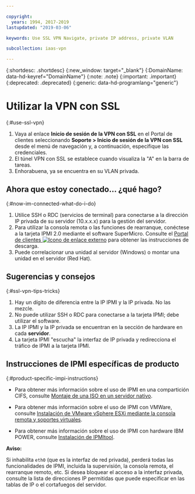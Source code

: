 ```yaml
---

copyright:
  years: 1994, 2017-2019
lastupdated: "2019-03-06"

keywords: Use SSL VPN Navigate, private IP address, private VLAN

subcollection: iaas-vpn

---
```


{:shortdesc: .shortdesc}
{:new_window: target="_blank"}
{:DomainName: data-hd-keyref="DomainName"}
{:note: .note}
{:important: .important}
{:deprecated: .deprecated}
{:generic: data-hd-programlang="generic"}

# Utilizar la VPN con SSL
{:#use-ssl-vpn}

1. Vaya al enlace **Inicio de sesión de la VPN con SSL** en el Portal de clientes seleccionando **Soporte > Inicio de sesión de la VPN con SSL** desde el menú de navegación y, a continuación, especifique las credenciales.
2. El túnel VPN con SSL se establece cuando visualiza la "A" en la barra de tareas.
3. Enhorabuena, ya se encuentra en su VLAN privada.

## Ahora que estoy conectado... ¿qué hago?
{:#now-im-connected-what-do-i-do}

1. Utilice SSH o RDC (servicios de terminal) para conectarse a la dirección IP privada de su servidor (10.x.x.x) para la gestión del servidor.
2. Para utilizar la consola remota o las funciones de rearranque, conéctese a la tarjeta IPMI 2.0 mediante el software SuperMicro. Consulte el [Portal de clientes ![Icono de enlace externo](../../icons/launch-glyph.svg "Icono de enlace externo")](https://{DomainName}/) para obtener las instrucciones de descarga.
3. Puede correlacionar una unidad al servidor (Windows) o montar una unidad en el servidor (Red Hat).

## Sugerencias y consejos
{:#ssl-vpn-tips-tricks}

1. Hay un dígito de diferencia entre la IP IPMI y la IP privada. No las mezcle.
2. No puede utilizar SSH o RDC para conectarse a la tarjeta IPMI; debe utilizar el software.
3. La IP IPMI y la IP privada se encuentran en la sección de hardware en cada **servidor**.
4. La tarjeta IPMI "escucha" la interfaz de IP privada y redirecciona el tráfico de IPMI a la tarjeta IPMI.

## Instrucciones de IPMI específicas de producto
{:#product-specific-impi-instructions}

* Para obtener más información sobre el uso de IPMI en una compartición CIFS, consulte [Montaje de una ISO en un servidor nativo](/docs/bare-metal?topic=bare-metal-option-1-preferred-using-ipmi-iso-on-a-cifs-share-#option-1-preferred-using-ipmi-iso-on-a-cifs-share-).
* Para obtener más información sobre el uso de IPMI con VMWare, consulte [Instalación de VMware vSphere ESXi mediante la consola remota y soportes virtuales](/docs/infrastructure/vmware?topic=VMware-installing-vsphere-esxi).

* Para obtener más información sobre el uso de IPMI con hardware IBM POWER, consulte [Instalación de IPMItool](https://www.ibm.com/support/knowledgecenter/TI0003H/p8eih/p8eih_ipmitool.htm).

**Aviso:**

Si inhabilita `eth0` (que es la interfaz de red privada), perderá todas las funcionalidades de IPMI, incluida la supervisión, la consola remota, el rearranque remoto, etc. Si desea bloquear el acceso a la interfaz privada, consulte la lista de direcciones IP permitidas que puede especificar en las tablas de IP o el cortafuegos del servidor.
